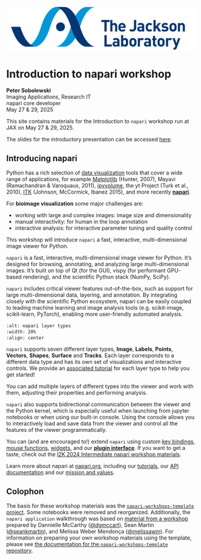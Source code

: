 ![JAX logo](./resources/JAX_logo_rgb_transparentback.png)

# Introduction to napari workshop
**Peter Sobolewski**   
Imaging Applications, Research IT  
napari core developer  
May 27 & 29, 2025  

This site contains materials for the Introduction to `napari` workshop
run at JAX on May 27 & 29, 2025.

The slides for the introductory presentation can be accessed [here](https://thejacksonlaboratory.github.io/intro-napari-slides/).

## Introducing napari 

Python has a rich selection of [data visualization](https://pyviz.org/index.html) tools that cover a wide range of applications, for example [Matplotlib](https://matplotlib.org) (Hunter, 2007), Mayavi (Ramachandran & Varoquaux, 2011), [ipyvolume](https://github.com/maartenbreddels/ipyvolume/), the yt Project (Turk et al., 2010), [ITK](https://itk.org/) (Johnson, McCormick, Ibanez 2015), and more recently **[napari](http://napari.org)**.

For **bioimage visualization** some major challenges are: 
- working with large and complex images: image size and dimensionality
- manual interactivity: for human in the loop annotation
- interactive analysis: for interactive parameter tuning and quality control

This workshop will introduce `napari` a fast, interactive, multi-dimensional image viewer for Python.

`napari` is a fast, interactive, multi-dimensional image viewer for Python. It’s designed for browsing, annotating, and analyzing large multi-dimensional images. It’s built on top of Qt (for the GUI), vispy (for performant GPU-based rendering), and the scientific Python stack (NumPy, SciPy).

`napari` includes critical viewer features out-of-the-box, such as support for large multi-dimensional data, layering, and annotation. By integrating closely with the scientific Python ecosystem, napari can be easily coupled to leading machine learning and image analysis tools (e.g. scikit-image, scikit-learn, PyTorch), enabling more user-friendly automated analysis.

```{image} resources/napari-layer-types.png
:alt: napari layer types
:width: 20%
:align: center
```

`napari` supports seven different layer types, **Image**, **Labels**, **Points**, **Vectors**, **Shapes**, **Surface** and **Tracks**. Each layer corresponds to a different data type and has its own set of visualizations and interactive controls. We provide an [associated tutorial](https://napari.org/stable/howtos/layers/index.html) for each layer type to help you get started! 

You can add multiple layers of different types into the viewer and work with them, adjusting their properties and performing analysis.

`napari` also supports bidirectional communication between the viewer and the Python kernel, which is especially useful when launching from jupyter notebooks or when using our built-in console. Using the console allows you to interactively load and save data from the viewer and control all the features of the viewer programmatically.

You can (and are encouraged to!) extend `napari` using custom [key bindings](https://napari.org/stable/howtos/extending/connecting_events.html#listening-for-keypress-events), [mouse functions](https://napari.org/stable/howtos/extending/connecting_events.html#listening-for-mouse-events), [widgets](https://napari.org/stable/howtos/extending/magicgui.html), and our [**plugin interface**](https://napari.org/stable/plugins/index.html). If you want to get a taste, check out the [I2K 2024 Intermediate napari workshop materials](https://psobolewskiphd.github.io/i2k2024_napari_workshop/home.html).

Learn more about napari at [napari.org](https://napari.org/), including our [tutorials](https://napari.org/stable/usage.html), our [API documentation](https://napari.org/stable/api/index.html) and our [mission and values](https://napari.org/stable/community/mission_and_values.html).



## Colophon

The basis for these workshop materials was the [`napari-workshops-template` project](https://github.com/napari/napari-workshop-template). 
Some notebooks were removed and reorganized. Additionally, the `napari application` walkthrough was based on [material from a workshop](https://github.com/dgmccart/intro-to-napari-workshop) prepared by Dannielle McCarthy ([@dgmccart](https://github.com/dgmccart)), Sean Martin ([@seankmartin](https://github.com/seankmartin)), and Melissa Weber Mendonça ([@melissawm](https://github.com/melissawm)).
For information on preparing your own workshop materials using the template, please see [the documentation for the `napari-workshops-template` repository](https://napari.org/napari-workshop-template/docs/build_your_workshop.html).

